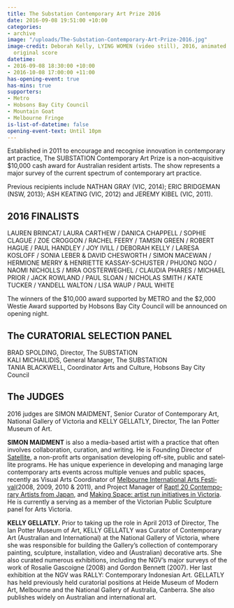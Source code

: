 ```yaml
---
title: The Substation Contemporary Art Prize 2016
date: 2016-09-08 19:51:00 +10:00
categories:
- archive
image: "/uploads/The-Substation-Contemporary-Art-Prize-2016.jpg"
image-credit: Deborah Kelly, LYING WOMEN (video still), 2016, animated collage with
  original score
datetime:
- 2016-09-08 18:30:00 +10:00
- 2016-10-08 17:00:00 +11:00
has-opening-event: true
has-mins: true
supporters:
- Metro
- Hobsons Bay City Council
- Mountain Goat
- Melbourne Fringe
is-list-of-datetime: false
opening-event-text: Until 10pm
---
```


Established in 2011 to encourage and recognise innovation in contemporary art practice, The SUBSTATION Contemporary Art Prize is a non–acquisitive $10,000 cash award for Australian resident artists.  The show represents a major survey of the current spectrum of contemporary art practice.

Previous recipients include NATHAN GRAY (VIC, 2014); ERIC BRIDGEMAN (NSW, 2013); ASH KEATING (VIC, 2012) and JEREMY KIBEL (VIC, 2011).

## 2016 FINALISTS

LAUREN BRINCAT/ LAURA CARTHEW / DANICA CHAPPELL / SOPHIE CLAGUE / ZOE CROGGON / RACHEL FEERY / TAMSIN GREEN / ROBERT HAGUE / PAUL HANDLEY / JOY IVILL / DEBORAH KELLY / LARESA KOSLOFF / SONIA LEBER & DAVID CHESWORTH / SIMON MACEWAN / HERMIONE MERRY & HENRIETTE KASSAY-SCHUSTER / PHUONG NGO / NAOMI NICHOLLS / MIRA OOSTERWEGHEL / CLAUDIA PHARES / MICHAEL PRIOR / JACK ROWLAND / PAUL SLOAN / NICHOLAS SMITH / KATE TUCKER / YANDELL WALTON / LISA WAUP / PAUL WHITE

The winners of the $10,000 award supported by METRO and the $2,000 Westie Award supported by Hobsons Bay City Council will be announced on opening night.

## The CURATORIAL SELECTION PANEL

BRAD SPOLDING, Director, The SUBSTATION  
KALI MICHAILIDIS, General Manager, The SUBSTATION  
TANIA BLACKWELL, Coordinator Arts and Culture, Hobsons Bay City Council

## The JUDGES

2016 judges are SIMON MAIDMENT, Senior Curator of Contemporary Art, National Gallery of Victoria and KELLY GELLATLY, Director, The Ian Potter Museum of Art.

**SIMON MAIDMENT** is also a media-based artist with a prac­tice that often involves col­lab­o­ra­tion, cura­tion, and writing. He is Found­ing Direc­tor of [Satel­lite](http://www.satellite.org.au/), a non-profit arts organ­i­sa­tion devel­op­ing off-site, pub­lic and satel­lite pro­grams. He has unique expe­ri­ence in devel­op­ing and man­ag­ing large con­tem­po­rary arts events across mul­ti­ple venues and pub­lic spaces, recently as Visual Arts Coor­di­na­tor of [Mel­bourne Inter­na­tional Arts Fes­ti­val](http://www.melbournefestival.com.au/)(2008, 2009, 2010 & 2011), and Project Man­ager of [Rapt! 20 Con­tem­po­rary Artists from Japan](http://www.simon-maidment.com/rapt-20-contemporary-artists-from-japan), and [Mak­ing Space: artist run ini­tia­tives in Vic­to­ria](http://www.simon-maidment.com/making-space-artist-run-initiatives-in-victoria). He is cur­rently a serv­ing as a mem­ber of the Vic­to­rian Pub­lic Sculp­ture panel for Arts Victoria.

**KELLY GELLATLY.** Prior to taking up the role in April 2013 of Director, The Ian Potter Museum of Art, KELLY GELLATLY was Curator of Contemporary Art (Australian and International) at the National Gallery of Victoria, where she was responsible for building the Gallery’s collection of contemporary painting, sculpture, installation, video and (Australian) decorative arts. She also curated numerous exhibitions, including the NGV’s major surveys of the work of Rosalie Gascoigne (2008) and Gordon Bennett (2007). Her last exhibition at the NGV was RALLY: Contemporary Indonesian Art. GELLATLY has held previously held curatorial positions at Heide Museum of Modern Art, Melbourne and the National Gallery of Australia, Canberra. She also publishes widely on Australian and international art.
